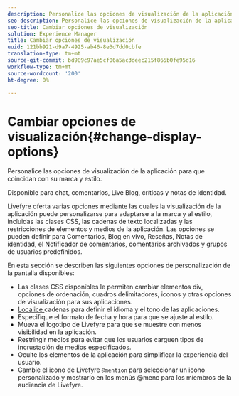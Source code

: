 ```yaml
---
description: Personalice las opciones de visualización de la aplicación para que coincidan con su marca y estilo.
seo-description: Personalice las opciones de visualización de la aplicación para que coincidan con su marca y estilo.
seo-title: Cambiar opciones de visualización
solution: Experience Manager
title: Cambiar opciones de visualización
uuid: 121bb921-d9a7-4925-ab46-8e3d7dd0cbfe
translation-type: tm+mt
source-git-commit: bd989c97ae5cf06a5ac3deec215f865b0fe95d16
workflow-type: tm+mt
source-wordcount: '200'
ht-degree: 0%

---
```



# Cambiar opciones de visualización{#change-display-options}

Personalice las opciones de visualización de la aplicación para que coincidan con su marca y estilo.

Disponible para chat, comentarios, Live Blog, críticas y notas de identidad.

Livefyre oferta varias opciones mediante las cuales la visualización de la aplicación puede personalizarse para adaptarse a la marca y al estilo, incluidas las clases CSS, las cadenas de texto localizadas y las restricciones de elementos y medios de la aplicación. Las opciones se pueden definir para Comentarios, Blog en vivo, Reseñas, Notas de identidad, el Notificador de comentarios, comentarios archivados y grupos de usuarios predefinidos.

En esta sección se describen las siguientes opciones de personalización de la pantalla disponibles:

* Las clases CSS disponibles le permiten cambiar elementos div, opciones de ordenación, cuadros delimitadores, iconos y otras opciones de visualización para sus aplicaciones.
* [Localice ](/help/using/c-settings-other/c-translation-sets/c-localize-strings.md) cadenas para definir el idioma y el tono de las aplicaciones.
* Especifique el formato de fecha y hora para que se ajuste al estilo.
* Mueva el logotipo de Livefyre para que se muestre con menos visibilidad en la aplicación.
* Restringir medios para evitar que los usuarios carguen tipos de incrustación de medios especificados.
* Oculte los elementos de la aplicación para simplificar la experiencia del usuario.
* Cambie el icono de Livefyre `@mention` para seleccionar un icono personalizado y mostrarlo en los menús @menc para los miembros de la audiencia de Livefyre.

